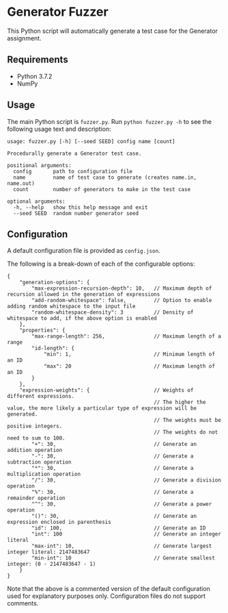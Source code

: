 # Generator Fuzzer

This Python script will automatically generate a test case for the Generator assignment.

## Requirements

- Python 3.7.2
- NumPy

## Usage

The main Python script is `fuzzer.py`. Run `python fuzzer.py -h` to see the following usage text and description:

```
usage: fuzzer.py [-h] [--seed SEED] config name [count]

Procedurally generate a Generator test case.

positional arguments:
  config       path to configuration file
  name         name of test case to generate (creates name.in, name.out)
  count        number of generators to make in the test case

optional arguments:
  -h, --help   show this help message and exit
  --seed SEED  random number generator seed
```

## Configuration

A default configuration file is provided as `config.json`.

The following is a break-down of each of the configurable options:

```
{
    "generation-options": {
        "max-expression-recursion-depth": 10,   // Maximum depth of recursion allowed in the generation of expressions
        "add-random-whitespace": false,         // Option to enable adding random whitespace to the input file
        "random-whitespace-density": 3          // Density of whitespace to add, if the above option is enabled
    },
    "properties": {
        "max-range-length": 256,                // Maximum length of a range
        "id-length": {
            "min": 1,                           // Minimum length of an ID
            "max": 20                           // Maximum length of an ID
        }
    },
    "expression-weights": {                     // Weights of different expressions. 
                                                // The higher the value, the more likely a particular type of expression will be generated.
                                                // The weights must be positive integers.
                                                // The weights do not need to sum to 100.
        "+": 30,                                // Generate an addition operation
        "-": 30,                                // Generate a subtraction operation
        "*": 30,                                // Generate a multiplication operation
        "/": 30,                                // Generate a division operation
        "%": 30,                                // Generate a remainder operation
        "^": 30,                                // Generate a power operation
        "()": 30,                               // Generate an expression enclosed in parenthesis
        "id": 100,                              // Generate an ID
        "int": 100                              // Generate an integer literal
        "max-int": 10,                          // Generate largest integer literal: 2147483647
        "min-int": 10                           // Generate smallest integer: (0 - 2147483647 - 1)
    }
}
```

Note that the above is a commented version of the default configuration used for explanatory purposes only. Configuration files do not support comments.
